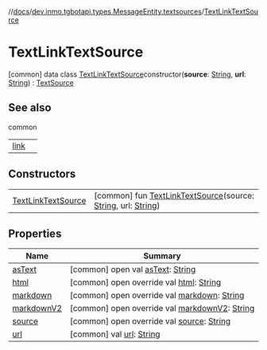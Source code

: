 //[docs](../../../index.md)/[dev.inmo.tgbotapi.types.MessageEntity.textsources](../index.md)/[TextLinkTextSource](index.md)



# TextLinkTextSource  
 [common] data class [TextLinkTextSource](index.md)constructor(**source**: [String](https://kotlinlang.org/api/latest/jvm/stdlib/kotlin/-string/index.html), **url**: [String](https://kotlinlang.org/api/latest/jvm/stdlib/kotlin/-string/index.html)) : [TextSource](../../dev.inmo.tgbotapi.CommonAbstracts/-text-source/index.md)   


## See also  
  
common  
  
| | |
|---|---|
| <a name="dev.inmo.tgbotapi.types.MessageEntity.textsources/TextLinkTextSource///PointingToDeclaration/"></a>[link](../link.md)| <a name="dev.inmo.tgbotapi.types.MessageEntity.textsources/TextLinkTextSource///PointingToDeclaration/"></a>|
  


## Constructors  
  
| | |
|---|---|
| <a name="dev.inmo.tgbotapi.types.MessageEntity.textsources/TextLinkTextSource/TextLinkTextSource/#kotlin.String#kotlin.String/PointingToDeclaration/"></a>[TextLinkTextSource](-text-link-text-source.md)| <a name="dev.inmo.tgbotapi.types.MessageEntity.textsources/TextLinkTextSource/TextLinkTextSource/#kotlin.String#kotlin.String/PointingToDeclaration/"></a> [common] fun [TextLinkTextSource](-text-link-text-source.md)(source: [String](https://kotlinlang.org/api/latest/jvm/stdlib/kotlin/-string/index.html), url: [String](https://kotlinlang.org/api/latest/jvm/stdlib/kotlin/-string/index.html))   <br>|


## Properties  
  
|  Name |  Summary | 
|---|---|
| <a name="dev.inmo.tgbotapi.types.MessageEntity.textsources/TextLinkTextSource/asText/#/PointingToDeclaration/"></a>[asText](index.md#%5Bdev.inmo.tgbotapi.types.MessageEntity.textsources%2FTextLinkTextSource%2FasText%2F%23%2FPointingToDeclaration%2F%5D%2FProperties%2F625018081)| <a name="dev.inmo.tgbotapi.types.MessageEntity.textsources/TextLinkTextSource/asText/#/PointingToDeclaration/"></a> [common] open val [asText](index.md#%5Bdev.inmo.tgbotapi.types.MessageEntity.textsources%2FTextLinkTextSource%2FasText%2F%23%2FPointingToDeclaration%2F%5D%2FProperties%2F625018081): [String](https://kotlinlang.org/api/latest/jvm/stdlib/kotlin/-string/index.html)   <br>|
| <a name="dev.inmo.tgbotapi.types.MessageEntity.textsources/TextLinkTextSource/html/#/PointingToDeclaration/"></a>[html](html.md)| <a name="dev.inmo.tgbotapi.types.MessageEntity.textsources/TextLinkTextSource/html/#/PointingToDeclaration/"></a> [common] open override val [html](html.md): [String](https://kotlinlang.org/api/latest/jvm/stdlib/kotlin/-string/index.html)   <br>|
| <a name="dev.inmo.tgbotapi.types.MessageEntity.textsources/TextLinkTextSource/markdown/#/PointingToDeclaration/"></a>[markdown](markdown.md)| <a name="dev.inmo.tgbotapi.types.MessageEntity.textsources/TextLinkTextSource/markdown/#/PointingToDeclaration/"></a> [common] open override val [markdown](markdown.md): [String](https://kotlinlang.org/api/latest/jvm/stdlib/kotlin/-string/index.html)   <br>|
| <a name="dev.inmo.tgbotapi.types.MessageEntity.textsources/TextLinkTextSource/markdownV2/#/PointingToDeclaration/"></a>[markdownV2](markdown-v2.md)| <a name="dev.inmo.tgbotapi.types.MessageEntity.textsources/TextLinkTextSource/markdownV2/#/PointingToDeclaration/"></a> [common] open override val [markdownV2](markdown-v2.md): [String](https://kotlinlang.org/api/latest/jvm/stdlib/kotlin/-string/index.html)   <br>|
| <a name="dev.inmo.tgbotapi.types.MessageEntity.textsources/TextLinkTextSource/source/#/PointingToDeclaration/"></a>[source](source.md)| <a name="dev.inmo.tgbotapi.types.MessageEntity.textsources/TextLinkTextSource/source/#/PointingToDeclaration/"></a> [common] open override val [source](source.md): [String](https://kotlinlang.org/api/latest/jvm/stdlib/kotlin/-string/index.html)   <br>|
| <a name="dev.inmo.tgbotapi.types.MessageEntity.textsources/TextLinkTextSource/url/#/PointingToDeclaration/"></a>[url](url.md)| <a name="dev.inmo.tgbotapi.types.MessageEntity.textsources/TextLinkTextSource/url/#/PointingToDeclaration/"></a> [common] val [url](url.md): [String](https://kotlinlang.org/api/latest/jvm/stdlib/kotlin/-string/index.html)   <br>|

